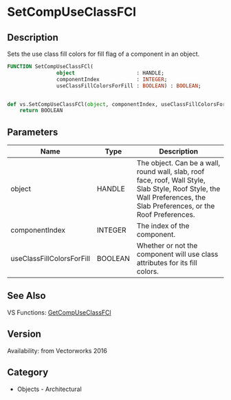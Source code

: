 # SetCompUseClassFCl

## Description
Sets the use class fill colors for fill flag of a component in an object.

```pascal
FUNCTION SetCompUseClassFCl(
				object                    : HANDLE;
				componentIndex            : INTEGER;
				useClassFillColorsForFill : BOOLEAN) : BOOLEAN;
```

```python

def vs.SetCompUseClassFCl(object, componentIndex, useClassFillColorsForFill):
    return BOOLEAN
```

## Parameters
|Name|Type|Description|
|---|---|---|
|object|HANDLE|The object. Can be a wall, round wall, slab, roof face, roof, Wall Style, Slab Style, Roof Style, the Wall Preferences, the Slab Preferences, or the Roof Preferences.|
|componentIndex|INTEGER|The index of the component.|
|useClassFillColorsForFill|BOOLEAN|Whether or not the component will use class attributes for its fill colors.|

## See Also
VS Functions:
[GetCompUseClassFCl](GetCompUseClassFCl.md)

## Version
Availability: from Vectorworks 2016
## Category
* Objects - Architectural

